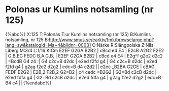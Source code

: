 # Polonas ur Kumlins notsamling (nr 125)

{%abc%}
X:125
T:Polonäs
T:ur Kumlins notsamling (nr 125)
B:Kumlins notsamling, nr 125
B:http://www.smus.se/earkiv/fmk/browselarge.php?lang=sw&katalogid=Ma+4&bildnr=00031
O:Närke
R:Slängpolska
Z:Nils Liberg
M:3/4
L:1/16
K:Cm
E2EF G2GA B2B2 | cBcd e4 E4 | E2cB A2G2 F2E2 | G,B,EG FEDC B,A,G,B, |
E2EF G2GA B2B2 | cBcd e4 E4 | E2g^f g2e2 d2c2 | =BcdB G4 z4 :|
G4 c2c=B d2dc | e2ed f2fd g4 | G4 c2c=B d2dc | e2ed f2fd g4 |
g2ag f2e2 d2g2 | edc=B d4 c2d2 || e2ec _B2BA G2GE | cBAG FEDF E2G2 |
E2B,2 F2B,2 G2=B2 | c4 cedc =B2G2 | G2=Bd c2cB d2dc | e2ed fdfa g4 |
G2=Bd c2cB d2dc |  e2ed fdfa g4 | g2ag f2e2 d2g2 | edc=B B4 c4 ||
{%endabc%}
